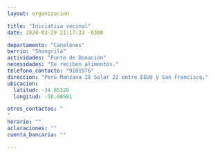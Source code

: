 ```yaml
---
layout: organizacion

title: "Iniciativa vecinal"
date: 2020-03-29 21:17:33 -0300

departamento: "Canelones"
barrio: "Shangrilá"
actividades: "Punto de Donación"
necesidades: "Se reciben alimentos."
telefono_contacto: "9101976"
direccion: "Perú Manzana 18 Solar 22 entre EEUU y San Francisco."
ubicacion:
  latitud: -34.85328
  longitud: -56.00581

otros_contactos: "
"
horario: ""
aclaraciones: ""
cuenta_bancaria: ""

---
```

